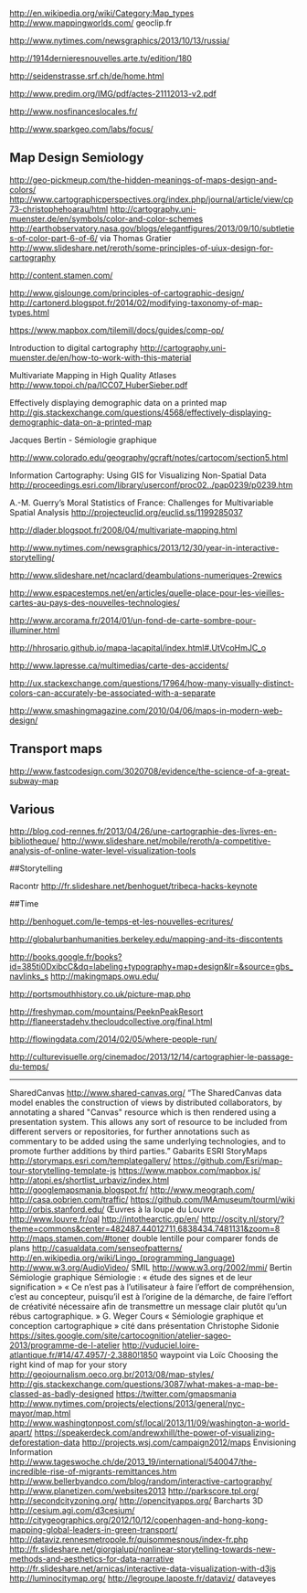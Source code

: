 http://en.wikipedia.org/wiki/Category:Map_types
http://www.mappingworlds.com/
geoclip.fr

http://www.nytimes.com/newsgraphics/2013/10/13/russia/

http://1914dernieresnouvelles.arte.tv/edition/180

http://seidenstrasse.srf.ch/de/home.html

http://www.predim.org/IMG/pdf/actes-21112013-v2.pdf


http://www.nosfinanceslocales.fr/

http://www.sparkgeo.com/labs/focus/

## Map Design Semiology

http://geo-pickmeup.com/the-hidden-meanings-of-maps-design-and-colors/
http://www.cartographicperspectives.org/index.php/journal/article/view/cp73-christophehoarau/html
http://cartography.uni-muenster.de/en/symbols/color-and-color-schemes
http://earthobservatory.nasa.gov/blogs/elegantfigures/2013/09/10/subtleties-of-color-part-6-of-6/ via Thomas Gratier
http://www.slideshare.net/reroth/some-principles-of-uiux-design-for-cartography

http://content.stamen.com/

http://www.gislounge.com/principles-of-cartographic-design/
http://cartonerd.blogspot.fr/2014/02/modifying-taxonomy-of-map-types.html

https://www.mapbox.com/tilemill/docs/guides/comp-op/


Introduction to digital cartography
http://cartography.uni-muenster.de/en/how-to-work-with-this-material

Multivariate Mapping in High Quality Atlases 
http://www.topoi.ch/pa/ICC07_HuberSieber.pdf

Effectively displaying demographic data on a printed map
http://gis.stackexchange.com/questions/4568/effectively-displaying-demographic-data-on-a-printed-map

Jacques Bertin - Sémiologie graphique


http://www.colorado.edu/geography/gcraft/notes/cartocom/section5.html

Information Cartography: Using GIS for Visualizing Non-Spatial Data
http://proceedings.esri.com/library/userconf/proc02../pap0239/p0239.htm

A.-M. Guerry’s Moral Statistics of France: Challenges for Multivariable Spatial Analysis
http://projecteuclid.org/euclid.ss/1199285037

http://dlader.blogspot.fr/2008/04/multivariate-mapping.html


http://www.nytimes.com/newsgraphics/2013/12/30/year-in-interactive-storytelling/

http://www.slideshare.net/ncaclard/deambulations-numeriques-2rewics

http://www.espacestemps.net/en/articles/quelle-place-pour-les-vieilles-cartes-au-pays-des-nouvelles-technologies/

http://www.arcorama.fr/2014/01/un-fond-de-carte-sombre-pour-illuminer.html

http://hhrosario.github.io/mapa-lacapital/index.html#.UtVcoHmJC_o


http://www.lapresse.ca/multimedias/carte-des-accidents/

http://ux.stackexchange.com/questions/17964/how-many-visually-distinct-colors-can-accurately-be-associated-with-a-separate

http://www.smashingmagazine.com/2010/04/06/maps-in-modern-web-design/

## Transport maps

http://www.fastcodesign.com/3020708/evidence/the-science-of-a-great-subway-map


## Various

http://blog.cod-rennes.fr/2013/04/26/une-cartographie-des-livres-en-bibliotheque/
http://www.slideshare.net/mobile/reroth/a-competitive-analysis-of-online-water-level-visualization-tools

##Storytelling

Racontr http://fr.slideshare.net/benhoguet/tribeca-hacks-keynote


##Time

http://benhoguet.com/le-temps-et-les-nouvelles-ecritures/




http://globalurbanhumanities.berkeley.edu/mapping-and-its-discontents

http://books.google.fr/books?id=385ti0DxibcC&dq=labeling+typography+map+design&lr=&source=gbs_navlinks_s
http://makingmaps.owu.edu/

http://portsmouthhistory.co.uk/picture-map.php

http://freshymap.com/mountains/PeeknPeakResort
http://flaneerstadehv.thecloudcollective.org/final.html

http://flowingdata.com/2014/02/05/where-people-run/

http://culturevisuelle.org/cinemadoc/2013/12/14/cartographier-le-passage-du-temps/




----


SharedCanvas http://www.shared-canvas.org/ “The SharedCanvas data model enables the construction of views by distributed collaborators, by annotating a shared "Canvas" resource which is then rendered using a presentation system. This allows any sort of resource to be included from different servers or repositories, for further annotations such as commentary to be added using the same underlying technologies, and to promote further additions by third parties.”
Gabarits ESRI StoryMaps
http://storymaps.esri.com/templategallery/
https://github.com/Esri/map-tour-storytelling-template-js
https://www.mapbox.com/mapbox.js/
http://atopi.es/shortlist_urbaviz/index.html
http://googlemapsmania.blogspot.fr/
http://www.meograph.com/
http://casa.oobrien.com/traffic/
https://github.com/IMAmuseum/tourml/wiki
http://orbis.stanford.edu/
Œuvres à la loupe du Louvre http://www.louvre.fr/oal
http://intothearctic.gp/en/
http://oscity.nl/story/?theme=commons&center=482487.44012711,6838434.7481131&zoom=8
http://maps.stamen.com/#toner double lentille pour comparer fonds de plans
http://casualdata.com/senseofpatterns/
http://en.wikipedia.org/wiki/Lingo_(programming_language)
http://www.w3.org/AudioVideo/ SMIL
http://www.w3.org/2002/mmi/
Bertin Sémiologie graphique
Sémiologie : « étude des signes et de leur signification »
« Ce n’est pas à l’utilisateur à faire l’effort de compréhension, c’est au concepteur, puisqu’il est à l’origine de la démarche, de faire l’effort de créativité nécessaire afin de transmettre un message clair plutôt qu’un rébus cartographique. » G. Weger Cours « Sémiologie graphique et conception cartographique » cité dans présentation Christophe Sidonie
https://sites.google.com/site/cartocognition/atelier-sageo-2013/programme-de-l-atelier
http://vuduciel.loire-atlantique.fr/#14/47.4957/-2.3880!1850
waypoint via Loïc
Choosing the right kind of map for your story http://geojournalism.oeco.org.br/2013/08/map-styles/
http://gis.stackexchange.com/questions/3087/what-makes-a-map-be-classed-as-badly-designed
https://twitter.com/gmapsmania
http://www.nytimes.com/projects/elections/2013/general/nyc-mayor/map.html
http://www.washingtonpost.com/sf/local/2013/11/09/washington-a-world-apart/
https://speakerdeck.com/andrewxhill/the-power-of-visualizing-deforestation-data
http://projects.wsj.com/campaign2012/maps
Envisioning Information
http://www.tageswoche.ch/de/2013_19/international/540047/the-incredible-rise-of-migrants-remittances.htm
http://www.bellerbyandco.com/blog/random/interactive-cartography/
http://www.planetizen.com/websites2013
http://parkscore.tpl.org/
http://secondcityzoning.org/
http://opencityapps.org/
Barcharts 3D http://cesium.agi.com/d3cesium/
http://citygeographics.org/2012/10/12/copenhagen-and-hong-kong-mapping-global-leaders-in-green-transport/
http://dataviz.rennesmetropole.fr/quisommesnous/index-fr.php
http://fr.slideshare.net/giorgialupi/nonlinear-storytelling-towards-new-methods-and-aesthetics-for-data-narrative
http://fr.slideshare.net/arnicas/interactive-data-visualization-with-d3js
http://luminocitymap.org/
http://legroupe.laposte.fr/dataviz/ dataveyes